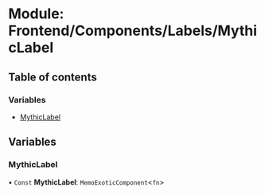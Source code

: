 # Module: Frontend/Components/Labels/MythicLabel

## Table of contents

### Variables

- [MythicLabel](Frontend_Components_Labels_MythicLabel.md#mythiclabel)

## Variables

### MythicLabel

• `Const` **MythicLabel**: `MemoExoticComponent`<`fn`\>
